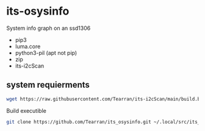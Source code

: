 # its-osysinfo
System info graph on an ssd1306 
- pip3
- luma.core
- python3-pil (apt not pip)
- zip
- its-i2cScan

## system requierments
```bash 
wget https://raw.githubusercontent.com/Tearran/its-i2cScan/main/build.bash && bash build.bash && its-its-i2cScan 1
```
Build executible
```bash
git clone https://github.com/Tearran/its_osysinfo.git ~/.local/src/its_osysinfo/; cd ~/.local/src/its_osysinfo/ && bash install.sh
```
